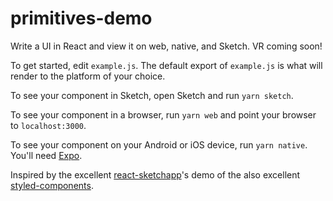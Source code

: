 # primitives-demo
Write a UI in React and view it on web, native, and Sketch. VR coming soon!

To get started, edit `example.js`. The default export of `example.js` is what will render to the platform of your choice.

To see your component in Sketch, open Sketch and run `yarn sketch`.

To see your component in a browser, run `yarn web` and point your browser to `localhost:3000`.

To see your component on your Android or iOS device, run `yarn native`. You'll need [Expo](https://expo.io/).

Inspired by the excellent [react-sketchapp](https://github.com/airbnb/react-sketchapp)'s demo of the also excellent [styled-components](https://github.com/styled-components/styled-components).
